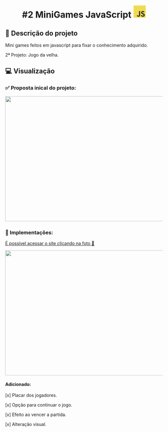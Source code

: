 <h1 align="center">#2 MiniGames JavaScript <img src="https://raw.githubusercontent.com/devicons/devicon/master/icons/javascript/javascript-original.svg" alt="javascript" width="40" height="40"/><p></h1>

## <a id="projeto">:link: Descrição do projeto</a>
Mini games feitos em javascript para fixar o conhecimento adquirido.

2ª Projeto: Jogo da velha.
## <a> 💻  Visualização </a>

<h3>✅ Proposta inical do projeto:</h3>
<img src='https://i.imgur.com/XcdrSjK.png' height=400px width=800px/>
<h3>🚀 Implementaçôes:</h3>
<a href=https://crissipires.github.io/JogoDaVelha_js-2/><p>É possivel acessar o site clicando na foto 🍻</p></a>

<a href=https://crissipires.github.io/JogoDaVelha_js-2/> <img src='https://i.imgur.com/gh3tWoM.pngg' height=400px width=800px align="center"/></a>


  <h4>Adicionado:</h4>
  
[x] Placar dos jogadores. 


[x] Opção para continuar o jogo.

[x] Efeito ao vencer a partida.

[x] Alteração visual.
